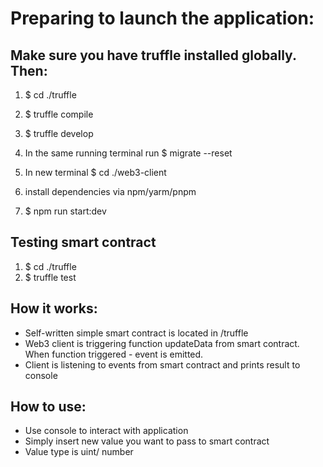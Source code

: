 # Preparing to launch the application:

## Make sure you have truffle installed globally. Then:

1. $ cd ./truffle
2. $ truffle compile
3. $ truffle develop
4. In the same running terminal run $ migrate --reset

5. In new terminal $ cd ./web3-client
6. install dependencies via npm/yarm/pnpm
7. $ npm run start:dev

## Testing smart contract

1. $ cd ./truffle
2. $ truffle test

## How it works:

- Self-written simple smart contract is located in /truffle
- Web3 client is triggering function updateData from smart contract. When function triggered - event is emitted.
- Client is listening to events from smart contract and prints result to console

## How to use:

- Use console to interact with application
- Simply insert new value you want to pass to smart contract
- Value type is uint/ number
